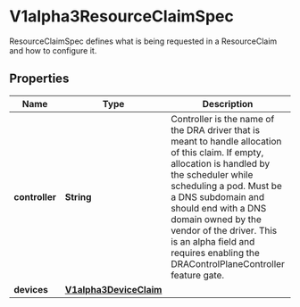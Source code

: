 

# V1alpha3ResourceClaimSpec

ResourceClaimSpec defines what is being requested in a ResourceClaim and how to configure it.
## Properties

Name | Type | Description | Notes
------------ | ------------- | ------------- | -------------
**controller** | **String** | Controller is the name of the DRA driver that is meant to handle allocation of this claim. If empty, allocation is handled by the scheduler while scheduling a pod.  Must be a DNS subdomain and should end with a DNS domain owned by the vendor of the driver.  This is an alpha field and requires enabling the DRAControlPlaneController feature gate. |  [optional]
**devices** | [**V1alpha3DeviceClaim**](V1alpha3DeviceClaim.md) |  |  [optional]



